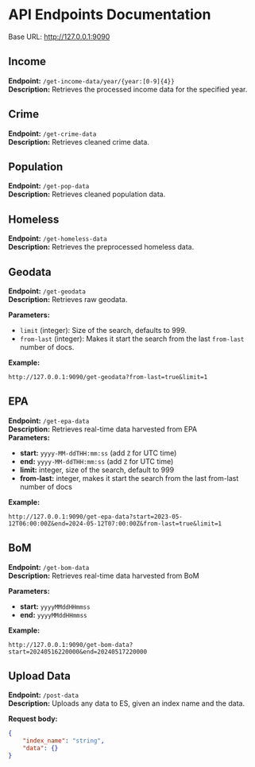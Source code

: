 # API Endpoints Documentation

Base URL: http://127.0.0.1:9090

## Income
**Endpoint:** `/get-income-data/year/{year:[0-9]{4}}`  
**Description:** Retrieves the processed income data for the specified year.

## Crime 
**Endpoint:** `/get-crime-data`  
**Description:** Retrieves cleaned crime data.

## Population 
**Endpoint:** `/get-pop-data`  
**Description:** Retrieves cleaned population data.

## Homeless
**Endpoint:** `/get-homeless-data`  
**Description:** Retrieves the preprocessed homeless data.


## Geodata
**Endpoint:** `/get-geodata`  
**Description:** Retrieves raw geodata.

**Parameters:**
  - `limit` (integer): Size of the search, defaults to 999.
  - `from-last` (integer): Makes it start the search from the last `from-last` number of docs.

**Example:**
```
http://127.0.0.1:9090/get-geodata?from-last=true&limit=1
```

## EPA
**Endpoint:** `/get-epa-data`  
**Description:** Retrieves real-time data harvested from EPA  
**Parameters:**
- **start:** `yyyy-MM-ddTHH:mm:ss` (add `Z` for UTC time)
- **end:** `yyyy-MM-ddTHH:mm:ss` (add `Z` for UTC time)
- **limit:** integer, size of the search, default to 999
- **from-last:** integer, makes it start the search from the last from-last number of docs

**Example:**
```
http://127.0.0.1:9090/get-epa-data?start=2023-05-12T06:00:00Z&end=2024-05-12T07:00:00Z&from-last=true&limit=1
```

## BoM 
**Endpoint:** `/get-bom-data`  
**Description:** Retrieves real-time data harvested from BoM

**Parameters:**
- **start:** `yyyyMMddHHmmss`
- **end:** `yyyyMMddHHmmss`

**Example:**
```
http://127.0.0.1:9090/get-bom-data?start=20240516220000&end=20240517220000
```


## Upload Data

**Endpoint:** `/post-data`  
**Description:** Uploads any data to ES, given an index name and the data.

**Request body:**
```json
{
    "index_name": "string",
    "data": {}
}
